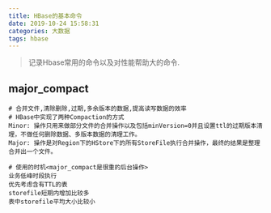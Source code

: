 ```yaml
---
title: HBase的基本命令
date: 2019-10-24 15:58:31
categories: 大数据
tags: hbase
---
```


> 记录Hbase常用的命令以及对性能帮助大的命令.

<!-- more -->

## major_compact
```
# 合并文件,清除删除,过期,多余版本的数据,提高读写数据的效率
# HBase中实现了两种Compaction的方式
Minor: 操作只用来做部分文件的合并操作以及包括minVersion=0并且设置ttl的过期版本清理，不做任何删除数据、多版本数据的清理工作。
Major: 操作是对Region下的HStore下的所有StoreFile执行合并操作，最终的结果是整理合并出一个文件。

# 使用的时机<major_compact是很重的后台操作>
业务低峰时段执行
优先考虑含有TTL的表
storefile短期内增加比较多
表中storefile平均大小比较小
```